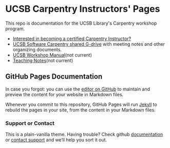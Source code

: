 # UCSB Carpentry Instructors' Pages

This repo is documentation for the UCSB Library's Carpentry workshop program.

* [Interested in becoming a certified Carpentry Instructor?](instructor-training.md)
* [UCSB Software Carpentry shared G-drive](https://drive.google.com/drive/folders/0AH4FCTIaX9AXUk9PVA) with meeting notes and other organizing documents.
* [UCSB Workshop Manual](workshopmanual.md)(not current)
* [Teaching Notes](teachingnotes.md)(not current)

## GitHub Pages Documentation

In case you forgot: you can use the [editor on GitHub](https://github.com/UCSBCarpentry/instructors/edit/master/README.md) to maintain and preview the content for your website in Markdown files.

Whenever you commit to this repository, GitHub Pages will run [Jekyll](https://jekyllrb.com/) to rebuild the pages in your site, from the content in your Markdown files.

### Support or Contact

This is a plain-vanilla theme.  Having trouble? Check github [documentation](https://help.github.com/categories/github-pages-basics/) or [contact support](https://github.com/contact) and we’ll help you sort it out.
